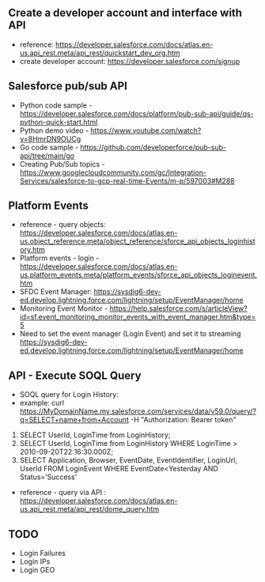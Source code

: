 ## Create a developer account and interface with API 
- reference: https://developer.salesforce.com/docs/atlas.en-us.api_rest.meta/api_rest/quickstart_dev_org.htm
- create developer account: https://developer.salesforce.com/signup

## Salesforce pub/sub API 
- Python code sample - https://developer.salesforce.com/docs/platform/pub-sub-api/guide/qs-python-quick-start.html
- Python demo video - https://www.youtube.com/watch?v=8HmrDN9OUCg
- Go code sample - https://github.com/developerforce/pub-sub-api/tree/main/go
- Creating Pub/Sub topics - https://www.googlecloudcommunity.com/gc/Integration-Services/salesforce-to-gcp-real-time-Events/m-p/597003#M288

## Platform Events 
- reference - query objects: https://developer.salesforce.com/docs/atlas.en-us.object_reference.meta/object_reference/sforce_api_objects_loginhistory.htm
- Platform events - login - https://developer.salesforce.com/docs/atlas.en-us.platform_events.meta/platform_events/sforce_api_objects_loginevent.htm
- SFDC Event Manager: https://sysdig6-dev-ed.develop.lightning.force.com/lightning/setup/EventManager/home
- Monitoring Event Monitor - https://help.salesforce.com/s/articleView?id=sf.event_monitoring_monitor_events_with_event_manager.htm&type=5
- Need to set the event manager (Login Event) and set it to streaming https://sysdig6-dev-ed.develop.lightning.force.com/lightning/setup/EventManager/home

## API - Execute SOQL Query 
- SOQL query for Login History:
- example: curl https://MyDomainName.my.salesforce.com/services/data/v59.0/query/?q=SELECT+name+from+Account -H "Authorization: Bearer token"
1. SELECT UserId, LoginTime from LoginHistory;
2. SELECT UserId, LoginTime from LoginHistory WHERE LoginTime > 2010-09-20T22:16:30.000Z;
3. SELECT Application, Browser, EventDate, EventIdentifier, LoginUrl, UserId FROM LoginEvent WHERE EventDate<Yesterday AND Status=’Success’
- reference - query via API : https://developer.salesforce.com/docs/atlas.en-us.api_rest.meta/api_rest/dome_query.htm

## TODO
- Login Failures
- Login IPs
- Login GEO
